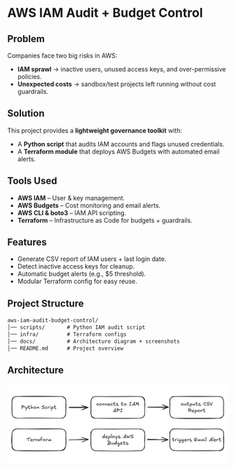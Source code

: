 # AWS IAM Audit + Budget Control

## Problem

Companies face two big risks in AWS:

* **IAM sprawl** → inactive users, unused access keys, and over-permissive policies.
* **Unexpected costs** → sandbox/test projects left running without cost guardrails.

## Solution

This project provides a **lightweight governance toolkit** with:

* A **Python script** that audits IAM accounts and flags unused credentials.
* A **Terraform module** that deploys AWS Budgets with automated email alerts.

## Tools Used

* **AWS IAM** – User & key management.
* **AWS Budgets** – Cost monitoring and email alerts.
* **AWS CLI & boto3** – IAM API scripting.
* **Terraform** – Infrastructure as Code for budgets + guardrails.

## Features

* Generate CSV report of IAM users + last login date.
* Detect inactive access keys for cleanup.
* Automatic budget alerts (e.g., \$5 threshold).
* Modular Terraform config for easy reuse.

## Project Structure

```
aws-iam-audit-budget-control/
│── scripts/       # Python IAM audit script
│── infra/         # Terraform configs
│── docs/          # Architecture diagram + screenshots
│── README.md      # Project overview
```

## Architecture

![Diagram](docs/diagram-v1.png)

